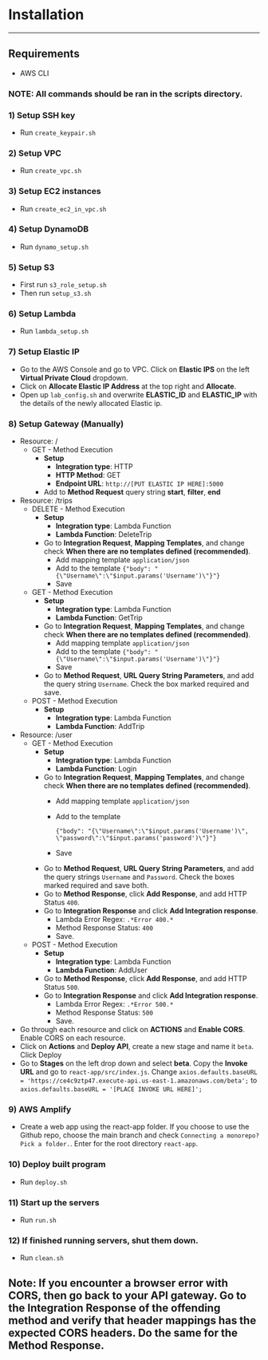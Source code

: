 # Installation
- - -
## Requirements
- AWS CLI

### NOTE: All commands should be ran in the scripts directory.
### 1) Setup SSH key
- Run ```create_keypair.sh```
### 2) Setup VPC
- Run ```create_vpc.sh```
### 3) Setup EC2 instances
- Run ```create_ec2_in_vpc.sh```
### 4) Setup DynamoDB
- Run ```dynamo_setup.sh```
### 5) Setup S3
- First run ```s3_role_setup.sh```
- Then run ```setup_s3.sh```
### 6) Setup Lambda
- Run ```lambda_setup.sh```
### 7) Setup Elastic IP
- Go to the AWS Console and go to VPC. Click on **Elastic IPS** on the left **Virtual Private Cloud** dropdown.
- Click on **Allocate Elastic IP Address** at the top right and **Allocate**.
- Open up ```lab_config.sh``` and overwrite **ELASTIC_ID** and **ELASTIC_IP** with the details of the newly allocated Elastic ip. 
### 8) Setup Gateway (Manually)
- Resource: /
    * GET - Method Execution
      * **Setup**
        * **Integration type**: HTTP
        * **HTTP Method**: GET
        * **Endpoint URL**: ```http://[PUT ELASTIC IP HERE]:5000```
      * Add to **Method Request** query string **start**, **filter**, **end**
- Resource: /trips
    * DELETE - Method Execution
      * **Setup**
        * **Integration type**: Lambda Function
        * **Lambda Function**: DeleteTrip
      * Go to **Integration Request**, **Mapping Templates**, and change check **When there are no templates defined (recommended)**.
        * Add mapping template ```application/json```
        * Add to the template ```{"body": "{\"Username\":\"$input.params('Username')\"}"}```
        * Save
    * GET - Method Execution
      * **Setup**
          * **Integration type**: Lambda Function
          * **Lambda Function**: GetTrip
      * Go to **Integration Request**, **Mapping Templates**, and change check **When there are no templates defined (recommended)**.
          * Add mapping template ```application/json```
          * Add to the template ```{"body": "{\"Username\":\"$input.params('Username')\"}"}```
          * Save
      * Go to **Method Request**, **URL Query String Parameters**, and add the query string ```Username```. Check the box marked required and save.
    * POST - Method Execution
        * **Setup**
            * **Integration type**: Lambda Function
            * **Lambda Function**: AddTrip
- Resource: /user
    * GET - Method Execution
        * **Setup**
            * **Integration type**: Lambda Function
            * **Lambda Function**: Login
      * Go to **Integration Request**, **Mapping Templates**, and change check **When there are no templates defined (recommended)**.
          * Add mapping template ```application/json```
          * Add to the template
            
            ```{"body": "{\"Username\":\"$input.params('Username')\", \"password\":\"$input.params('password')\"}"}```
          * Save
      * Go to **Method Request**, **URL Query String Parameters**, and add the query strings ```Username``` and ```Password```. Check the boxes marked required and save both.
      * Go to **Method Response**, click **Add Response**, and add HTTP Status ```400```.
      * Go to **Integration Response** and click **Add Integration response**.
          * Lambda Error Regex: ```.*Error 400.*```
          * Method Response Status: ```400```
          * Save.
  * POST - Method Execution
      * **Setup**
          * **Integration type**: Lambda Function
          * **Lambda Function**: AddUser
    * Go to **Method Response**, click **Add Response**, and add HTTP Status ```500```.
    * Go to **Integration Response** and click **Add Integration response**.
        * Lambda Error Regex: ```.*Error 500.*```
        * Method Response Status: ```500```
        * Save.
- Go through each resource and click on **ACTIONS** and **Enable CORS**. Enable CORS on each resource.
- Click on **Actions** and **Deploy API**, create a new stage and name it ```beta```. Click Deploy
- Go to **Stages** on the left drop down and select **beta**. Copy the **Invoke URL** and go to ```react-app/src/index.js```. Change ```axios.defaults.baseURL = 'https://ce4c9ztp47.execute-api.us-east-1.amazonaws.com/beta';``` to ```axios.defaults.baseURL = '[PLACE INVOKE URL HERE]';```
### 9) AWS Amplify
  * Create a web app using the react-app folder. If you choose to use the Github repo, choose the main branch and check ```Connecting a monorepo? Pick a folder.```. Enter for the root directory ```react-app```.
### 10) Deploy built program
- Run ```deploy.sh```
### 11) Start up the servers
- Run ```run.sh```
### 12) If finished running servers, shut them down.
- Run ```clean.sh```

## Note: If you encounter a browser error with CORS, then go back to your API gateway. Go to the **Integration Response** of the offending method and verify that header mappings has the expected CORS headers. Do the same for the **Method Response**.